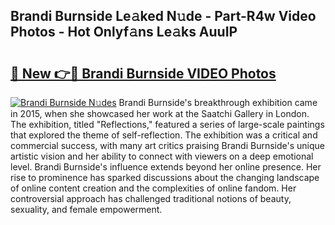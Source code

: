 ## Brandi Burnside Le𝚊ked N𝚞de - Part-R4w Video Photos - Hot Onlyf𝚊ns Le𝚊ks AuuIP

# <h2><a href="http://ab41576.deff.icu/?id=Brandi+Burnside">🔗 New 👉🔴 Brandi Burnside VIDEO Photos</a></h2>

[![Brandi Burnside N𝚞des](https://i.imgur.com/rIISA9y.gif)](http://ab41576.deff.icu/?id=Brandi+Burnside)
Brandi Burnside's breakthrough exhibition came in 2015, when she showcased her work at the Saatchi Gallery in London. The exhibition, titled "Reflections," featured a series of large-scale paintings that explored the theme of self-reflection. The exhibition was a critical and commercial success, with many art critics praising Brandi Burnside's unique artistic vision and her ability to connect with viewers on a deep emotional level. Brandi Burnside's influence extends beyond her online presence. Her rise to prominence has sparked discussions about the changing landscape of online content creation and the complexities of online fandom. Her controversial approach has challenged traditional notions of beauty, sexuality, and female empowerment.
